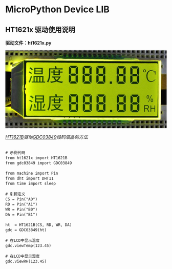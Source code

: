 MicroPython Device LIB
======
HT1621x 驱动使用说明
------

**驱动文件：ht1621x.py**

![GDC03849 段式液晶][gdc]

*[HT1621B][ht]驱动[GDC03849][gdcl]段码液晶的方法*<BR>

<pre><code>
# 示例代码
from ht1621x import HT1621B
from gdc03849 import GDC03849
 
from machine import Pin
from dht import DHT11
from time import sleep

# 引脚定义
CS = Pin("A0")
RD = Pin("A1")
WR = Pin("B0")
DA = Pin("B1")

ht  = HT1621B(CS, RD, WR, DA)
gdc = GDC03849(ht)

# 在LCD中显示温度
gdc.viewTemp(123.45)

# 在LCD中显示湿度
gdc.viewRH(123.45)

</code></pre>






[gdc]:./img/gdc03849.png 'GDC03849段式液晶'
[ht]:http://www.holtek.com.cn 'HOLTEK'
[gdcl]:https://goodlcd.taobao.com '大连佳显'
